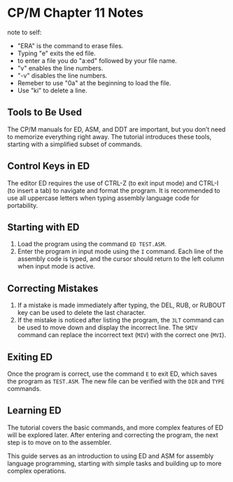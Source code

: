 # CP/M Chapter 11 Notes
note to self: 
- "ERA" is the command to erase files.
- Typing "e" exits the ed file.
- to enter a file you do "a:ed" followed by your file name.
- "v" enables the line numbers.
- "-v" disables the line numbers.
- Remeber to use "0a" at the beginning to load the file.
- Use "ki" to delete a line.

## Tools to Be Used
The CP/M manuals for ED, ASM, and DDT are important, but you don’t need to memorize everything right away. The tutorial introduces these tools, starting with a simplified subset of commands.

## Control Keys in ED
The editor ED requires the use of CTRL-Z (to exit input mode) and CTRL-I (to insert a tab) to navigate and format the program. It is recommended to use all uppercase letters when typing assembly language code for portability.

## Starting with ED
1. Load the program using the command `ED TEST.ASM`.
2. Enter the program in input mode using the `I` command. Each line of the assembly code is typed, and the cursor should return to the left column when input mode is active.

## Correcting Mistakes
1. If a mistake is made immediately after typing, the DEL, RUB, or RUBOUT key can be used to delete the last character.
2. If the mistake is noticed after listing the program, the `3LT` command can be used to move down and display the incorrect line. The `SMIV` command can replace the incorrect text (`MIV`) with the correct one (`MVI`).

## Exiting ED
Once the program is correct, use the command `E` to exit ED, which saves the program as `TEST.ASM`. The new file can be verified with the `DIR` and `TYPE` commands.

## Learning ED
The tutorial covers the basic commands, and more complex features of ED will be explored later. After entering and correcting the program, the next step is to move on to the assembler.

This guide serves as an introduction to using ED and ASM for assembly language programming, starting with simple tasks and building up to more complex operations.